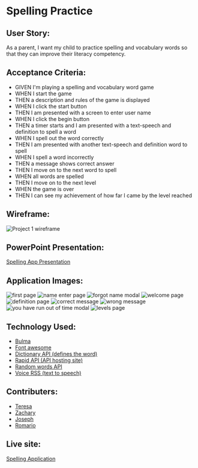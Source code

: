 # Spelling Practice

## User Story: 

As a parent, I want my child to practice spelling and vocabulary words so that they can improve their literacy competency. 

## Acceptance Criteria:

* GIVEN I'm playing a spelling and vocabulary word game
* WHEN I start the game
* THEN a description and rules of the game is displayed
* WHEN I click the start button
* THEN I am presented with a screen to enter user name
* WHEN I click the begin button
* THEN a timer starts and I am presented with a text-speech and definition to spell a word
* WHEN I spell out the word correctly
* THEN I am presented with another text-speech and definition word to spell
* WHEN I spell a word incorrectly
* THEN a message shows correct answer 
* THEN I move on to the next word to spell 
* WHEN all words are spelled
* THEN I move on to the next level
* WHEN the game is over
* THEN I can see my achievement of how far I came by the level reached


## Wireframe:

![Project 1 wireframe](https://user-images.githubusercontent.com/92699311/148330879-d23fd148-e7eb-4b41-8a13-1e70b39c1dd6.png)

## PowerPoint Presentation:

[Spelling App Presentation](https://github.com/JMCampbell2021/run-buddy/files/7877107/spelling.app.presentation.pptx)

## Application Images: 

![first page](https://user-images.githubusercontent.com/92699311/149663375-1d9c3236-4e2b-4752-ab92-5cca251e5beb.jpg)
![name enter page](https://user-images.githubusercontent.com/92699311/149663389-dfed604f-f85d-44d2-bdc6-5ab78b84ebc6.jpg)
![forgot name modal](https://user-images.githubusercontent.com/92699311/149663381-5f474cf9-83a7-40a5-b6b7-57e59b5e274b.jpg)
![welcome page](https://user-images.githubusercontent.com/92699311/149663398-9357e4e9-0296-46d4-ab75-feb5aa5cf6bf.jpg)
![definition page](https://user-images.githubusercontent.com/92699311/149663374-2614ae00-6c51-40b3-99fb-41436cbc6b37.jpg)
![correct message](https://user-images.githubusercontent.com/92699311/149663371-5c067e2b-1bc4-4ddd-b078-d515fa47cee6.jpg)
![wrong message](https://user-images.githubusercontent.com/92699311/149663401-64e64b91-d761-4f56-a0d9-00b1f24a9dc9.jpg)
![you have run out of time modal](https://user-images.githubusercontent.com/92699311/149663403-f2be5fa7-ebcd-431f-8f3e-eb5b6cdc9829.jpg)
![levels page](https://user-images.githubusercontent.com/92699311/149663386-a40b31fb-19a0-4679-a963-bcdd2d28299c.jpg)

## Technology Used:

* [Bulma](bulma.io)
* [Font awesome](https://fontawesome.com)
* [Dictionary API (defines the word)](www.dictionaryapi.com )
* [Rapid API (API hosting site)](rapidapi.com)
* [Random words API](https://rapidapi.com/sheharyar566/api/random-words5/details)
* [Voice RSS (text to speech)](voicerss.org)

## Contributers:

* [Teresa](https://github.com/tcampbell01)
* [Zachary](https://github.com/Zacharycampanelli)
* [Joseph](https://github.com/JMCampbell2021)
* [Romario](https://github.com/romvrio)

## Live site:

[Spelling Application](https://zacharycampanelli.github.io/SpellingPractice/)
